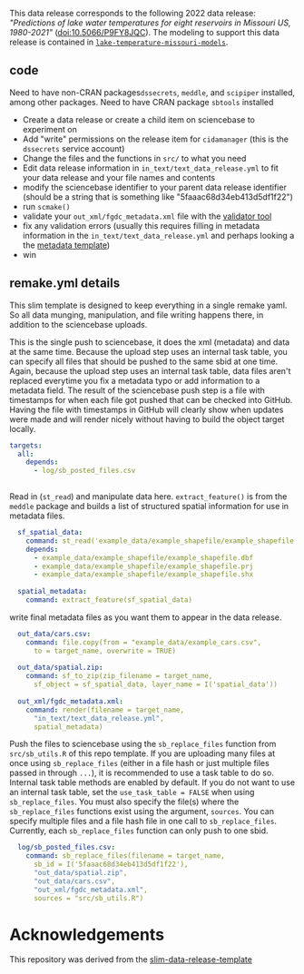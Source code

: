 This data release corresponds to the following 2022 data release: _"Predictions of lake water temperatures for eight reservoirs in Missouri US, 1980-2021"_ ([doi:10.5066/P9FY8JQC](https://doi.org/10.5066/P9FY8JQC)). The modeling to support this data release is contained in [`lake-temperature-missouri-models`](https://github.com/usgs-r/lake-temperature-missouri-models).

## code

Need to have non-CRAN packages`dssecrets`, `meddle`, and `scipiper` installed, among other packages. 
Need to have CRAN package `sbtools` installed

- Create a data release or create a child item on sciencebase to experiment on
- Add "write" permissions on the release item for `cidamanager` (this is the `dssecrets` service account)
- Change the files and the functions in `src/` to what you need
- Edit data release information in `in_text/text_data_release.yml` to fit your data release and your file names and contents
- modify the sciencebase identifier to your parent data release identifier (should be a string that is something like "5faaac68d34eb413d5df1f22")
- run `scmake()`
- validate your `out_xml/fgdc_metadata.xml` file with the [validator tool](https://mrdata.usgs.gov/validation/)
- fix any validation errors (usually this requires filling in metadata information in the `in_text/text_data_release.yml` and perhaps looking a the [metadata template](https://raw.githubusercontent.com/USGS-R/meddle/master/inst/extdata/FGDC_template.mustache))
- win

## remake.yml details

This slim template is designed to keep everything in a single remake yaml. So all data munging, manipulation, and file writing happens there, in addition to the sciencebase uploads.

This is the single push to sciencebase, it does the xml (metadata) and data at the same time. Because the upload step uses an internal task table, you can specify all files that should be pushed to the same sbid at one time. Again, because the upload step uses an internal task table, data files aren't replaced everytime you fix a metadata typo or add information to a metadata field. The result of the sciencebase push step is a file with timestamps for when each file got pushed that can be checked into GitHub. Having the file with timestamps in GitHub will clearly show when updates were made and will render nicely without having to build the object target locally.
```yaml
targets:
  all:
    depends:
      - log/sb_posted_files.csv
    
```

Read in (`st_read`) and manipulate data here. `extract_feature()` is from the `meddle` package and builds a list of structured spatial information for use in metadata files.

```yaml
  sf_spatial_data:
    command: st_read('example_data/example_shapefile/example_shapefile.shp')
    depends:
      - example_data/example_shapefile/example_shapefile.dbf
      - example_data/example_shapefile/example_shapefile.prj
      - example_data/example_shapefile/example_shapefile.shx
  
  spatial_metadata:
    command: extract_feature(sf_spatial_data)
```
write final metadata files as you want them to appear in the data release. 
```yaml
  out_data/cars.csv:
    command: file.copy(from = "example_data/example_cars.csv", 
      to = target_name, overwrite = TRUE)
  
  out_data/spatial.zip:
    command: sf_to_zip(zip_filename = target_name, 
      sf_object = sf_spatial_data, layer_name = I('spatial_data'))
  
  out_xml/fgdc_metadata.xml:
    command: render(filename = target_name,
      "in_text/text_data_release.yml",
      spatial_metadata)
```

Push the files to sciencebase using the `sb_replace_files` function from `src/sb_utils.R` of this repo template. If you are uploading many files at once using `sb_replace_files` (either in a file hash or just multiple files passed in through `...`), it is recommended to use a task table to do so. Internal task table methods are enabled by default. If you do not want to use an internal task table, set the `use_task_table = FALSE` when using `sb_replace_files`. You must also specify the file(s) where the `sb_replace_files` functions exist using the argument, `sources`. You can specify multiple files and a file hash file in one call to `sb_replace_files`. Currently, each `sb_replace_files` function can only push to one sbid. 

```yaml
  log/sb_posted_files.csv:
    command: sb_replace_files(filename = target_name, 
      sb_id = I('5faaac68d34eb413d5df1f22'),
      "out_data/spatial.zip",
      "out_data/cars.csv",
      "out_xml/fgdc_metadata.xml",
      sources = "src/sb_utils.R")
```

# Acknowledgements
This repository was derived from the [slim-data-release-template](https://github.com/USGS-R/slim-data-release-template)

